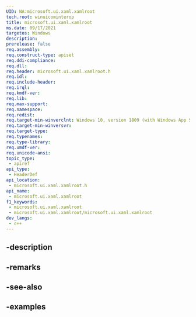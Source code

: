 ```yaml
---
UID: NA:microsoft.ui.xaml.xamlroot
tech.root: winuicominterop
title: microsoft.ui.xaml.xamlroot
ms.date: 09/17/2021
targetos: Windows
description: 
prerelease: false
req.assembly: 
req.construct-type: apiset
req.ddi-compliance: 
req.dll: 
req.header: microsoft.ui.xaml.xamlroot.h
req.idl: 
req.include-header: 
req.irql: 
req.kmdf-ver: 
req.lib: 
req.max-support: 
req.namespace: 
req.redist: 
req.target-min-winverclnt: Windows 10, version 1809 (with Windows App SDK 0.5 or later)
req.target-min-winversvr: 
req.target-type: 
req.typenames: 
req.type-library: 
req.umdf-ver: 
req.unicode-ansi: 
topic_type:
 - apiref
api_type:
 - HeaderDef
api_location:
 - microsoft.ui.xaml.xamlroot.h
api_name:
 - microsoft.ui.xaml.xamlroot
f1_keywords:
 - microsoft.ui.xaml.xamlroot
 - microsoft.ui.xaml.xamlroot/microsoft.ui.xaml.xamlroot
dev_langs:
 - c++
---
```


## -description

## -remarks

## -see-also

## -examples

